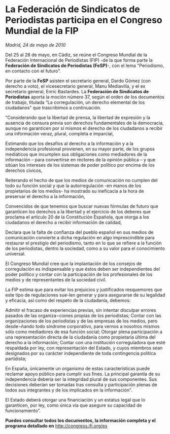 # La Federación de Sindicatos de Periodistas participa en el Congreso Mundial de la FIP

*Madrid, 24 de mayo de 2010*

Del 25 al 28 de mayo, en Cádiz, se reúne el Congreso Mundial de la Federación Internacional de Periodistas (FIP) -de la que forma parte la **Federación de Sindicatos de Periodistas (FeSP)**-, con el lema "Periodismo, en contacto con el futuro".

Por parte de la **FeSP** asisten el secretario general, Dardo Gómez (con derecho a voto), el vicesecretario general, Manu Mediavilla, y el ex secretario general, Enric Bastardes. La **Federación de Sindicatos de Periodistas** aporta la moción número 37, según el orden de los documentos de trabajo, titulada “La corregulación, un derecho elemental de los ciudadanos” que trascribimos a continuación.

“Considerando que la libertad de prensa, la libertad de expresión y la ausencia de censura previa son derechos fundamentales de la democracia, aunque no garanticen por sí mismos el derecho de los ciudadanos a recibir una información veraz, plural, completa e imparcial,

Estimando que los desafíos al derecho a la información y a la independencia profesional provienen, en su mayor parte, de los grupos mediáticos que incumplen sus obligaciones como mediadores de la información – para convertirse en rectores de la opinión pública – y que sitúan los intereses de los sistemas de poder político por encima de los derechos cívicos,

Reiterando el hecho de que los medios de comunicación no cumplen del todo su función social y que la autorregulación -en manos de los propietarios de los medios- ha mostrado su ineficacia a la hora de preservar el derecho a la información,

Convencidos de que tenemos que buscar nuevas fórmulas de futuro que garanticen los derechos a la libertad y el ejercicio de los deberes que proclama el artículo 20 de la Constitución Española, que otorga a los ciudadanos el derecho a recibir información de calidad,

Declara que la falta de confianza del pueblo español en sus medios de comunicación convierte a dicha regulación en algo imprescindible para restaurar el prestigio del periodismo, tanto en lo que se refiere a la función de los periodistas, dentro la sociedad, como a su valor para el conocimiento universal.

El Congreso Mundial cree que la implantación de los consejos de corregulación es indispensable y que éstos deben ser independientes del poder político y contar con la participación de los profesionales de los medios y de representantes de la sociedad civil.

La FIP estima que para evitar los prejuicios y justificados resquemores que este tipo de regulaciones sue-len generar y para asegurarse de su legalidad y eficacia, así como del respeto de la ciudadanía, debemos:

Admitir el fracaso de experiencias previas, sin intentar disculpar errores pasados de las organiza¬ciones propias de los periodistas; 
Contar con las organizaciones de los periodistas y de las empresas de los medios, pero desde¬ñando todo síndrome corporativo, para vernos a nosotros mismos sólo como mediadores de esa función social; 
Otorgar plena participación a una representación directa de la ciudadanía como propietaria última del derecho a la información; 
Contar con una institución correguladora que esté respaldada por ley, con representación del Estado, y cuyos miembros sean designados por su carácter independiente de toda contingencia política partidista;

En España, únicamente un organismo de estas características puede reclamar apoyo público para cumplir sus fines. La principal garantía de su independencia debería ser la integridad plural de sus componentes. Sus decisiones deberían ser tomadas tras consulta y participación plenas de todos sus integrantes y de los implicados en la información”.

El Estado deberá otorgar una financiación y un estatus legal que lo garanticen, por ley, como única vía que asegure su capacidad de funcionamiento”.

**Puedes consultar todos los documentos, la información completa y el programa detallado en** http://congress.ifj.org/es
